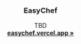 <div>
  <h3 align="center">EasyChef</h3>
  <p align="center">
    TBD
    <br />
    <a href="https://easychef.vercel.app/"><strong>easychef.vercel.app »</strong></a>
    <br />
  </p>
<!-- <img width="1100" alt="Screenshot 2023-08-07 at 4 00 57 PM" src="https://github.com/nxabdullah/SemTrack/assets/90593598/ea11d3c0-ae5e-4295-9040-5755498c076d">
 -->
</div>
